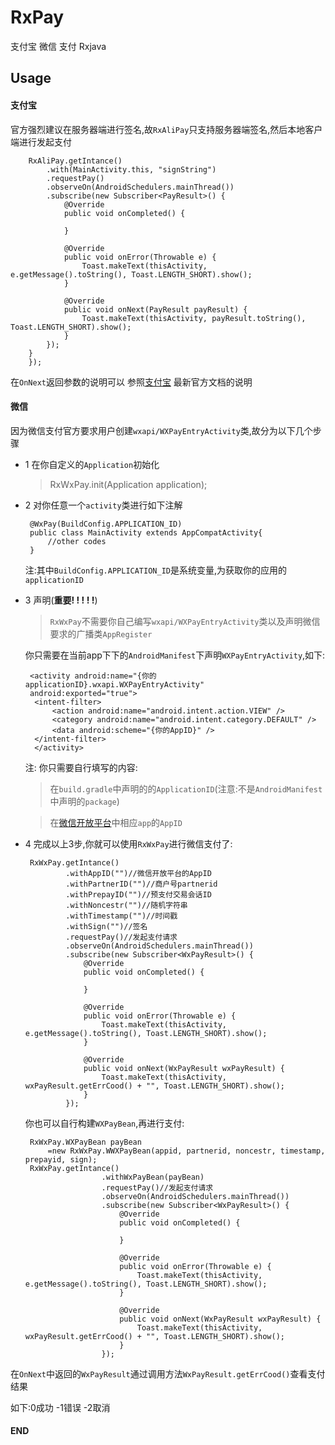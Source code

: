 # RxPay
支付宝 微信 支付 Rxjava

## Usage

#### 支付宝

官方强烈建议在服务器端进行签名,故```RxAliPay```只支持服务器端签名,然后本地客户端进行发起支付

        RxAliPay.getIntance()
            .with(MainActivity.this, "signString")
            .requestPay()
            .observeOn(AndroidSchedulers.mainThread())
            .subscribe(new Subscriber<PayResult>() {
                @Override
                public void onCompleted() {
        
                }
        
                @Override
                public void onError(Throwable e) {
                    Toast.makeText(thisActivity, e.getMessage().toString(), Toast.LENGTH_SHORT).show();
                }
        
                @Override
                public void onNext(PayResult payResult) {
                    Toast.makeText(thisActivity, payResult.toString(), Toast.LENGTH_SHORT).show();
                }
            });
        }
        });
在```OnNext```返回参数的说明可以
参照[支付宝](https://doc.open.alipay.com/docs/doc.htm?spm=a219a.7629140.0.0.kLWcOb&treeId=204&articleId=105302&docType=1)
最新官方文档的说明

#### 微信

因为微信支付官方要求用户创建```wxapi/WXPayEntryActivity```类,故分为以下几个步骤

 * 1 在你自定义的```Application```初始化
     >RxWxPay.init(Application application);
 * 2 对你任意一个```activity```类进行如下注解
 
        @WxPay(BuildConfig.APPLICATION_ID)
        public class MainActivity extends AppCompatActivity{
            //other codes
        }
        
     注:其中```BuildConfig.APPLICATION_ID```是系统变量,为获取你的应用的```applicationID```
     
 * 3  声明(**重要! ! ! ! !**)
    >```RxWxPay```不需要你自己编写``````wxapi/WXPayEntryActivity``````类以及声明微信要求的广播类```AppRegister```
          
    你只需要在当前app下下的```AndroidManifest```下声明```WXPayEntryActivity```,如下:
 
        <activity android:name="{你的applicationID}.wxapi.WXPayEntryActivity"
        android:exported="true">
         <intent-filter>
             <action android:name="android.intent.action.VIEW" />
             <category android:name="android.intent.category.DEFAULT" />
             <data android:scheme="{你的AppID}" />
         </intent-filter>
         </activity>
      注:
      你只需要自行填写的内容:
      
   >在```build.gradle```中声明的的```ApplicationID```(注意:不是```AndroidManifest```中声明的```package```)
      
   >在[微信开放平台](https://open.weixin.qq.com)中相应```app```的```AppID```
      
 * 4 完成以上3步,你就可以使用```RxWxPay```进行微信支付了:
 
        RxWxPay.getIntance()
                .withAppID("")//微信开放平台的AppID
                .withPartnerID("")//商户号partnerid
                .withPrepayID("")//预支付交易会话ID
                .withNoncestr("")//随机字符串
                .withTimestamp("")//时间戳
                .withSign("")//签名
                .requestPay()//发起支付请求
                .observeOn(AndroidSchedulers.mainThread())
                .subscribe(new Subscriber<WxPayResult>() {
                    @Override
                    public void onCompleted() {
        
                    }
        
                    @Override
                    public void onError(Throwable e) {
                        Toast.makeText(thisActivity, e.getMessage().toString(), Toast.LENGTH_SHORT).show();
                    }
        
                    @Override
                    public void onNext(WxPayResult wxPayResult) {
                        Toast.makeText(thisActivity, wxPayResult.getErrCood() + "", Toast.LENGTH_SHORT).show();
                    }
                });      
   你也可以自行构建```WXPayBean```,再进行支付:
       
        RxWxPay.WXPayBean payBean
            =new RxWxPay.WWXPayBean(appid, partnerid, noncestr, timestamp, prepayid, sign);
        RxWxPay.getIntance()
                        .withWxPayBean(payBean)
                        .requestPay()//发起支付请求
                        .observeOn(AndroidSchedulers.mainThread())
                        .subscribe(new Subscriber<WxPayResult>() {
                            @Override
                            public void onCompleted() {
                
                            }
                
                            @Override
                            public void onError(Throwable e) {
                                Toast.makeText(thisActivity, e.getMessage().toString(), Toast.LENGTH_SHORT).show();
                            }
                
                            @Override
                            public void onNext(WxPayResult wxPayResult) {
                                Toast.makeText(thisActivity, wxPayResult.getErrCood() + "", Toast.LENGTH_SHORT).show();
                            }
                        });
  在```OnNext```中返回的```WxPayResult```通过调用方法```WxPayResult.getErrCood()```查看支付结果
 
 如下:0成功  -1错误  -2取消
 
 #### END
